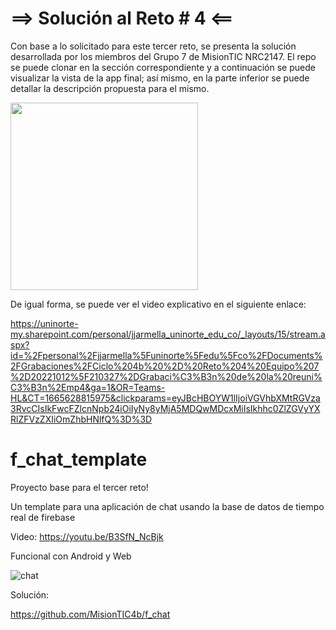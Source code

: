 # ==> Solución al Reto # 4 <==
Con base a lo solicitado para este tercer reto, se presenta la solución desarrollada por los miembros del Grupo 7 de MisionTIC NRC2147. El repo se puede clonar en la sección correspondiente y a continuación se puede visualizar la vista de la app final; así mismo, en la parte inferior se puede detallar la descripción propuesta para el mismo. 

<img src="https://user-images.githubusercontent.com/109091254/195488035-a64c162a-32e1-4dfd-ad0a-8b3a09c2dc63.gif" width="300" />

De igual forma, se puede ver el video explicativo en el siguiente enlace:

https://uninorte-my.sharepoint.com/personal/jjarmella_uninorte_edu_co/_layouts/15/stream.aspx?id=%2Fpersonal%2Fjjarmella%5Funinorte%5Fedu%5Fco%2FDocuments%2FGrabaciones%2FCiclo%204b%20%2D%20Reto%204%20Equipo%207%2D20221012%5F210327%2DGrabaci%C3%B3n%20de%20la%20reuni%C3%B3n%2Emp4&ga=1&OR=Teams-HL&CT=1665628815975&clickparams=eyJBcHBOYW1lIjoiVGVhbXMtRGVza3RvcCIsIkFwcFZlcnNpb24iOiIyNy8yMjA5MDQwMDcxMiIsIkhhc0ZlZGVyYXRlZFVzZXIiOmZhbHNlfQ%3D%3D


  
  

  
# f_chat_template 

Proyecto base para el tercer reto!

Un template para una aplicación de chat usando la base de datos de tiempo real de firebase

Video: https://youtu.be/B3SfN_NcBjk

Funcional con Android y Web


![chat](https://user-images.githubusercontent.com/4458129/174921637-af104c0d-a64a-4625-b3af-9d4acd37cee5.gif)

Solución:

https://github.com/MisionTIC4b/f_chat

